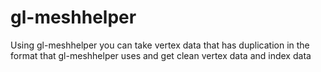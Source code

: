 gl-meshhelper
=============

Using gl-meshhelper you can take vertex data that has duplication in the format that gl-meshhelper uses and get clean vertex data and index data
